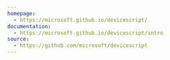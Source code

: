 ```yaml
---
homepage:
  - https://microsoft.github.io/devicescript/
documentation:
  - https://microsoft.github.io/devicescript/intro
source:
  - https://github.com/microsoft/devicescript
---
```

